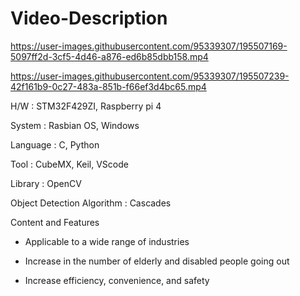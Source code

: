 # Video-Description

https://user-images.githubusercontent.com/95339307/195507169-5097ff2d-3cf5-4d46-a876-ed6b85dbb158.mp4




https://user-images.githubusercontent.com/95339307/195507239-42f161b9-0c27-483a-851b-f66ef3d4bc65.mp4

H/W : STM32F429ZI, Raspberry pi 4

System : Rasbian OS, Windows

Language : C, Python

Tool : CubeMX, Keil, VScode

Library : OpenCV

Object Detection Algorithm : Cascades 

Content and Features

- Applicable to a wide range of industries

- Increase in the number of elderly and disabled people going out

- Increase efficiency, convenience, and safety

